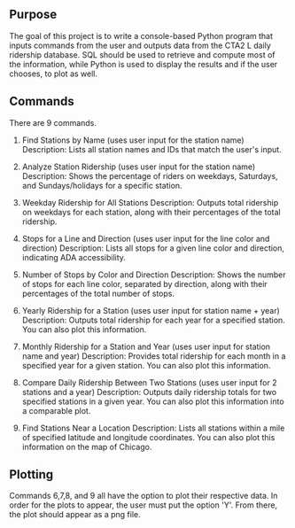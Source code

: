 ## Purpose
  The goal of this project is to write a console-based Python program that inputs
  commands from the user and outputs data from the CTA2 L daily ridership database.
  SQL should be used to retrieve and compute most of the information, while Python is
  used to display the results and if the user chooses, to plot as well.

## Commands
  There are 9 commands. 

  1. Find Stations by Name (uses user input for the station name)
  Description: Lists all station names and IDs that match the user's input.

  2. Analyze Station Ridership (uses user input for the station name)
  Description: Shows the percentage of riders on weekdays, Saturdays, and Sundays/holidays for a specific station.
  
  3. Weekday Ridership for All Stations 
  Description: Outputs total ridership on weekdays for each station, along with their percentages of the total ridership.
  
  4. Stops for a Line and Direction (uses user input for the line color and direction)
  Description: Lists all stops for a given line color and direction, indicating ADA accessibility.

  5. Number of Stops by Color and Direction 
  Description: Shows the number of stops for each line color, separated by direction, along with their percentages of the total number of    stops.

  6. Yearly Ridership for a Station (uses user input for station name + year) 
  Description: Outputs total ridership for each year for a specified station. You can also plot this information.


  7. Monthly Ridership for a Station and Year (uses user input for station name and year)
  Description: Provides total ridership for each month in a specified year for a given station. You can also plot this information.

  8. Compare Daily Ridership Between Two Stations (uses user input for 2 stations and a year)
  Description: Outputs daily ridership totals for two specified stations in a given year. You can also plot this information into a
  comparable plot.

  9. Find Stations Near a Location 
  Description: Lists all stations within a mile of specified latitude and longitude coordinates.
  You can also plot this information on the map of Chicago.

## Plotting 
Commands 6,7,8, and 9 all have the option 
to plot their respective data. In order for 
the plots to appear, the user must put the 
option 'Y'. From there, the plot should 
appear as a png file. 

 
